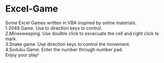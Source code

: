 # Excel-Game
Some Excel Games written in VBA inspired by online materials.\
1.2048 Game. Use to direction keys to control.\
2.Minesweeping. Use doulble click to exvacuate the cell and right click to mark.\
3.Snake game. Use direction keys to control the movement.\
4.Soduku Game. Enter the number through number pad.\
Enjoy your play!
